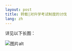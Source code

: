 ```yaml
---
layout: post
title: 转载|对升学考试制度的讨伐
lang: zh
---
```


详见以下长图：

![图片alt](https://ns.complexstudio.net/uploads/images/2023-08-14/075af3423396033fb95e6c87b62506ba.jpg "图片title")

